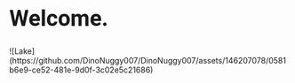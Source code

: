 <h1 style="float: center; font-size: 40px; font-family: roboto;">Welcome.</h1>
![Lake](https://github.com/DinoNuggy007/DinoNuggy007/assets/146207078/0581b6e9-ce52-481e-9d0f-3c02e5c21686)
<!---
DinoNuggy007/DinoNuggy007 is a ✨ special ✨ repository because its `README.md` (this file) appears on your GitHub profile.
You can click the Preview link to take a look at your changes.
--->
